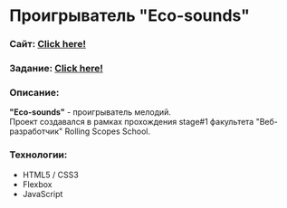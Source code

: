 # Проигрыватель "Eco-sounds"
### Сайт:  [Click here!](https://kybikn.github.io/eco-sounds/eco-sounds/)

### Задание:  [Click here!](https://github.com/rolling-scopes-school/tasks/blob/master/tasks/js30%23/js30-1.md)

### Описание:
**"Eco-sounds"** - проигрыватель мелодий.<br>
Проект создавался в рамках прохождения stage#1 факультета "Веб-разработчик" Rolling Scopes School.<br>

### Технологии:
- HTML5 / CSS3
- Flexbox
- JavaScript
